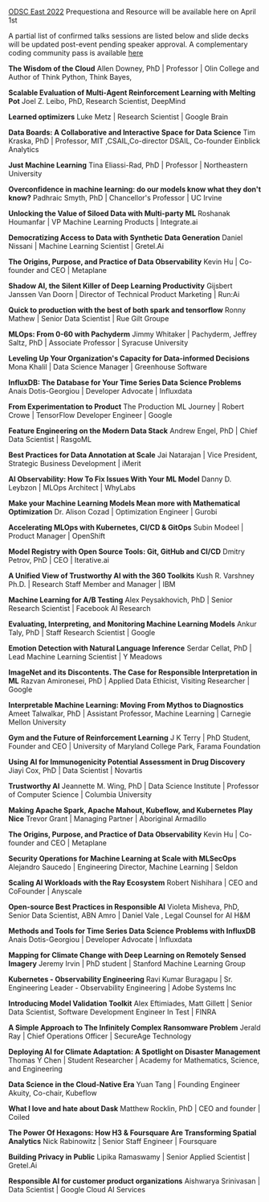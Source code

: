 [ODSC East 2022](odsc.com/boston)  Prequestiona and Resource will be available here on April 1st

A partial list of confirmed talks sessions are listed below and slide decks will be updated post-event pending speaker approval. A complementary coding community pass is available [here](https://hubs.li/Q016gQcs0) 

**The Wisdom of the Cloud**
Allen Downey, PhD | Professor | Olin College and Author of Think Python, Think Bayes,

**Scalable Evaluation of Multi-Agent Reinforcement Learning with Melting Pot**
Joel Z. Leibo, PhD, Research Scientist, DeepMind

**Learned optimizers**
Luke Metz | Research Scientist | Google Brain

**Data Boards: A Collaborative and Interactive Space for Data Science**
Tim Kraska, PhD | Professor, MIT ,CSAIL,Co-director DSAIL, Co-founder Einblick Analytics

**Just Machine Learning**
Tina Eliassi-Rad, PhD | Professor | Northeastern University

**Overconfidence in machine learning: do our models know what they don't know?**
Padhraic Smyth, PhD | Chancellor's Professor | UC Irvine

**Unlocking the Value of Siloed Data with Multi-party ML**
Roshanak Houmanfar | VP Machine Learning Products | Integrate.ai

**Democratizing Access to Data with Synthetic Data Generation**
Daniel Nissani | Machine Learning Scientist | Gretel.Ai

**The Origins, Purpose, and Practice of Data Observability**
Kevin Hu | Co-founder and CEO | Metaplane

**Shadow AI, the Silent Killer of Deep Learning Productivity**
Gijsbert Janssen Van Doorn | Director of Technical Product Marketing | Run:Ai

**Quick to production with the best of both spark and tensorflow**
Ronny Mathew | Senior Data Scientist | Rue Gilt Groupe

**MLOps: From 0-60 with Pachyderm**
Jimmy Whitaker | Pachyderm, Jeffrey Saltz, PhD | Associate Professor | Syracuse University

**Leveling Up Your Organization's Capacity for Data-informed Decisions**
Mona Khalil | Data Science Manager | Greenhouse Software

**InfluxDB: The Database for Your Time Series Data Science Problems**
Anais Dotis-Georgiou | Developer Advocate | Influxdata

**From Experimentation to Product**
The Production ML Journey | Robert Crowe | TensorFlow Developer Engineer | Google

**Feature Engineering on the Modern Data Stack**
Andrew Engel, PhD | Chief Data Scientist | RasgoML

**Best Practices for Data Annotation at Scale**
Jai Natarajan | Vice President, Strategic Business Development | iMerit

**AI Observability: How To Fix Issues With Your ML Model**
Danny D. Leybzon | MLOps Architect | WhyLabs

**Make your Machine Learning Models Mean more with Mathematical Optimization**
Dr. Alison Cozad | Optimization Engineer | Gurobi

**Accelerating MLOps with Kubernetes, CI/CD & GitOps**
Subin Modeel | Product Manager | OpenShift

**Model Registry with Open Source Tools: Git, GitHub and CI/CD**
Dmitry Petrov, PhD | CEO | Iterative.ai

**A Unified View of Trustworthy AI with the 360 Toolkits**
Kush R. Varshney Ph.D. | Research Staff Member and Manager | IBM

**Machine Learning for A/B Testing**
Alex Peysakhovich, PhD | Senior Research Scientist | Facebook AI Research

**Evaluating, Interpreting, and Monitoring Machine Learning Models**
Ankur Taly, PhD | Staff Research Scientist | Google

**Emotion Detection with Natural Language Inference**
Serdar Cellat, PhD | Lead Machine Learning Scientist | Y Meadows

**ImageNet and its Discontents. The Case for Responsible Interpretation in ML**
Razvan Amironesei, PhD | Applied Data Ethicist, Visiting Researcher | Google

**Interpretable Machine Learning: Moving From Mythos to Diagnostics**
Ameet Talwalkar, PhD | Assistant Professor, Machine Learning | Carnegie Mellon University

**Gym and the Future of Reinforcement Learning**
J K Terry | PhD Student, Founder and CEO | University of Maryland College Park, Farama Foundation

**Using AI for Immunogenicity Potential Assessment in Drug Discovery**
Jiayi Cox, PhD | Data Scientist | Novartis

**Trustworthy AI**
Jeannette M. Wing, PhD | Data Science Institute | Professor of Computer Science | Columbia University

**Making Apache Spark, Apache Mahout, Kubeflow, and Kubernetes Play Nice**
Trevor Grant | Managing Partner | Aboriginal Armadillo

**The Origins, Purpose, and Practice of Data Observability**
Kevin Hu | Co-founder and CEO | Metaplane

**Security Operations for Machine Learning at Scale with MLSecOps**
Alejandro Saucedo | Engineering Director, Machine Learning | Seldon

**Scaling AI Workloads with the Ray Ecosystem**
Robert Nishihara | CEO and CoFounder | Anyscale

**Open-source Best Practices in Responsible AI**
Violeta Misheva, PhD, Senior Data Scientist, ABN Amro | Daniel Vale , Legal Counsel for AI H&M

**Methods and Tools for Time Series Data Science Problems with InfluxDB**
Anais Dotis-Georgiou | Developer Advocate | Influxdata

**Mapping for Climate Change with Deep Learning on Remotely Sensed Imagery**
Jeremy Irvin | PhD student | Stanford Machine Learning Group

**Kubernetes - Observability Engineering**
Ravi Kumar Buragapu | Sr. Engineering Leader - Observability Engineering | Adobe Systems Inc 

**Introducing Model Validation Toolkit**
Alex Eftimiades, Matt Gillett | Senior Data Scientist, Software Development Engineer In Test | FINRA

**A Simple Approach to The Infinitely Complex Ransomware Problem**
Jerald Ray | Chief Operations Officer | SecureAge Technology

**Deploying AI for Climate Adaptation: A Spotlight on Disaster Management**
Thomas Y Chen | Student Researcher | Academy for Mathematics, Science, and Engineering

**Data Science in the Cloud-Native Era**
Yuan Tang | Founding Engineer Akuity, Co-chair, Kubeflow

**What I love and hate about Dask**
Matthew Rocklin, PhD | CEO and founder | Coiled

**The Power Of Hexagons: How H3 & Foursquare Are Transforming Spatial Analytics**
Nick Rabinowitz | Senior Staff Engineer | Foursquare

**Building Privacy in Public**
Lipika Ramaswamy | Senior Applied Scientist | Gretel.Ai

**Responsible AI for customer product organizations**
Aishwarya Srinivasan | Data Scientist | Google Cloud AI Services

